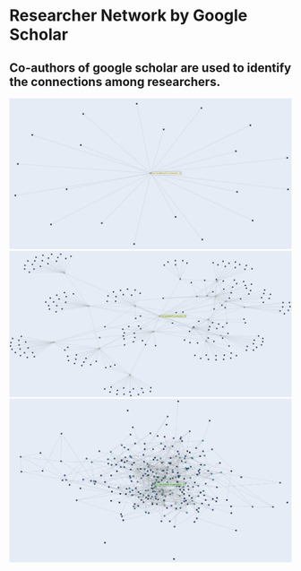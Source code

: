 # Researcher Network by Google Scholar
## Co-authors of google scholar are used to identify the connections among researchers.
![CreatePlane](./capture/network/network_1.png)
![CreatePlane](./capture/network/network_2.png)
![CreatePlane](./capture/network/network_5.png)
